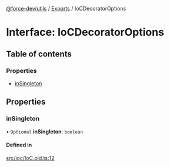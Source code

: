 [@force-dev/utils](../README.md) / [Exports](../modules.md) / IoCDecoratorOptions

# Interface: IoCDecoratorOptions

## Table of contents

### Properties

- [inSingleton](IoCDecoratorOptions.md#insingleton)

## Properties

### inSingleton

• `Optional` **inSingleton**: `boolean`

#### Defined in

[src/ioc/IoC.old.ts:12](https://github.com/epifanovmd/utils/blob/78a5c89/src/ioc/IoC.ts#L12)
